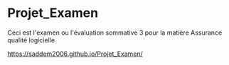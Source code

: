 # Projet_Examen
Ceci est l'examen ou l'évaluation sommative 3 pour la matière Assurance qualité logicielle

https://saddem2006.github.io/Projet_Examen/

